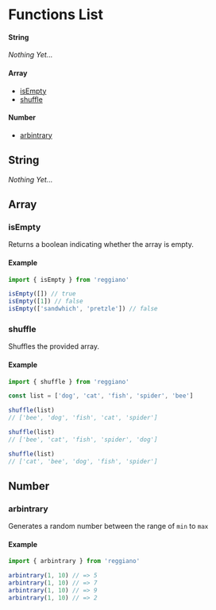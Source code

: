 # Functions List

<!-- tabs:start -->

#### **String**
*Nothing Yet...*
#### **Array**
- [isEmpty](functions/masterlist.md?id=isempty)
- [shuffle](functions/masterlist.md?id=shuffle)
#### **Number**
- [arbintrary](functions/masterlist.md?id=arbintrary)
<!-- tabs:end -->

## String

*Nothing Yet...*

## Array

### isEmpty

Returns a boolean indicating whether the array is empty.

#### Example
```js
import { isEmpty } from 'reggiano'

isEmpty([]) // true
isEmpty([1]) // false
isEmpty(['sandwhich', 'pretzle']) // false
```

### shuffle

Shuffles the provided array.

#### Example
```js
import { shuffle } from 'reggiano'

const list = ['dog', 'cat', 'fish', 'spider', 'bee']

shuffle(list)
// ['bee', 'dog', 'fish', 'cat', 'spider']

shuffle(list)
// ['bee', 'cat', 'fish', 'spider', 'dog']

shuffle(list)
// ['cat', 'bee', 'dog', 'fish', 'spider']
```

## Number

### arbintrary

Generates a random number between the range of `min` to `max`

#### Example
```js
import { arbintrary } from 'reggiano'

arbintrary(1, 10) // => 5
arbintrary(1, 10) // => 7
arbintrary(1, 10) // => 9
arbintrary(1, 10) // => 2
```